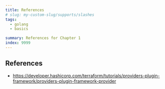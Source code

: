 ```yaml
---
title: References
# slug: my-custom-slug/supports/slashes
tags:
  - golang
  - basics

summary: References for Chapter 1
index: 9999
---
```


## References

* <https://developer.hashicorp.com/terraform/tutorials/providers-plugin-framework/providers-plugin-framework-provider>
